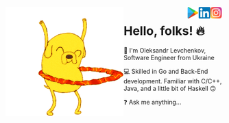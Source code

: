 
<img align="left" alt="funny gif" width="275px" src="/assets/jakethedog.gif" />

<a href="https://instagram.com/ollevche">
  <img align="right" alt="my instagram" width="27px" src="/assets/instagram.svg" />
</a>

<a href="https://www.linkedin.com/in/ollevche">
  <img align="right" alt="my linkedin" width="27px" src="/assets/linkedin.svg" />
</a>

<a href="https://play.google.com/store/apps/developer?id=Aleksandr+Levchenkov&hl=en_US&gl=US">
  <img align="right" alt="my google play" width="27px" src="/assets/playstore.svg" />
</a>

# Hello, folks! 🔥

🦍 I'm Oleksandr Levchenkov, Software Engineer from Ukraine

💻 Skilled in Go and Back-End development. Familiar with C/C++, Java, and a little bit of Haskell 🙃

❓ Ask me anything...
